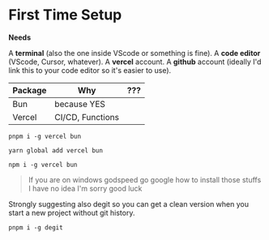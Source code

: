 # First Time Setup

**Needs**

A **terminal** (also the one inside VScode or something is fine). A **code editor** (VScode, Cursor, whatever). A **vercel** account. A **github** account (ideally I'd link this to your code editor so it's easier to use).

| **Package** | **Why**          | **???** |
| ----------- | ---------------- | ------- |
| Bun         | because YES      |
| Vercel      | CI/CD, Functions |

```shell
pnpm i -g vercel bun
```

```shell
yarn global add vercel bun
```

```shell
npm i -g vercel bun
```

> If you are on windows godspeed go google how to install those stuffs I have no idea I'm sorry good luck

Strongly suggesting also degit so you can get a clean version when you start a new project without git history.

```shell
pnpm i -g degit
```
